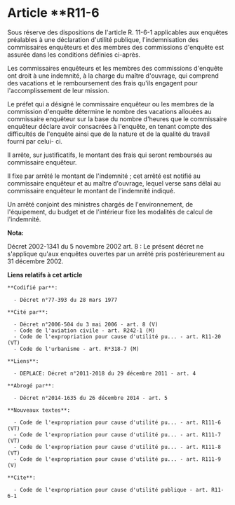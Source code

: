 # Article **R11-6

Sous réserve des dispositions de l'article R. 11-6-1 applicables aux enquêtes préalables à une déclaration d'utilité
publique, l'indemnisation des commissaires enquêteurs et des membres des commissions d'enquête est assurée dans les
conditions définies ci-après. 

Les commissaires enquêteurs et les membres des commissions d'enquête ont droit à une indemnité, à la charge du maître
d'ouvrage, qui comprend des vacations et le remboursement des frais qu'ils engagent pour l'accomplissement de leur mission. 

Le préfet qui a désigné le commissaire enquêteur ou les membres de la commission d'enquête détermine le nombre des vacations
allouées au commissaire enquêteur sur la base du nombre d'heures que le commissaire enquêteur déclare avoir consacrées à
l'enquête, en tenant compte des difficultés de l'enquête ainsi que de la nature et de la qualité du travail fourni par celui-
ci. 

Il arrête, sur justificatifs, le montant des frais qui seront remboursés au commissaire enquêteur. 

Il fixe par arrêté le montant de l'indemnité ; cet arrêté est notifié au commissaire enquêteur et au maître d'ouvrage, lequel
verse sans délai au commissaire enquêteur le montant de l'indemnité indiqué. 

Un arrêté conjoint des ministres chargés de l'environnement, de l'équipement, du budget et de l'intérieur fixe les modalités
de calcul de l'indemnité.

**Nota:**

Décret 2002-1341 du 5 novembre 2002 art. 8 : Le présent décret ne s'applique qu'aux enquêtes ouvertes par un arrêté pris
postérieurement au 31 décembre 2002.

**Liens relatifs à cet article**

	**Codifié par**:

	  - Décret n°77-393 du 28 mars 1977

	**Cité par**:

	  - Décret n°2006-504 du 3 mai 2006 - art. 8 (V)
	  - Code de l'aviation civile - art. R242-1 (M)
	  - Code de l'expropriation pour cause d'utilité pu... - art. R11-20 (VT)
	  - Code de l'urbanisme - art. R*318-7 (M)

	**Liens**:

	  - DEPLACE: Décret n°2011-2018 du 29 décembre 2011 - art. 4

	**Abrogé par**:

	  - Décret n°2014-1635 du 26 décembre 2014 - art. 5

	**Nouveaux textes**:

	  - Code de l'expropriation pour cause d'utilité pu... - art. R111-6 (VT)
	  - Code de l'expropriation pour cause d'utilité pu... - art. R111-7 (VT)
	  - Code de l'expropriation pour cause d'utilité pu... - art. R111-8 (VT)
	  - Code de l'expropriation pour cause d'utilité pu... - art. R111-9 (V)

	**Cite**:

	  - Code de l'expropriation pour cause d'utilité publique - art. R11-6-1
